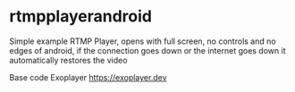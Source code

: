 # rtmpplayerandroid
Simple example RTMP Player, opens with full screen, no controls and no edges of android, if the connection goes down or the internet goes down it automatically restores the video

Base code Exoplayer
https://exoplayer.dev

